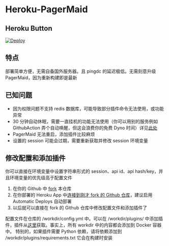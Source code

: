 # Heroku-PagerMaid

## Heroku Button

[![Deploy](https://www.herokucdn.com/deploy/button.svg)](https://heroku.com/deploy)

## 特点

部署简单方便，无需自备国外服务器。且 pingdc 的延迟极低。无需刻意升级 PagerMaid，因为重新构建即是最新

## 已知问题

- 因为权限问题不支持 redis 数据库，可能导致部分插件命令无法使用，或功能异常
- 30 分钟自动休眠，需要一直挂机的功能无法使用（你可以用别的服务例如 GithubAction 弄个自动唤醒，但这会浪费你的免费 Dyno 时间）详见[此处](https://devcenter.heroku.com/articles/free-dyno-hours)
- PagerMaid 无法重启，添加插件比较麻烦
- 设置的 session 可能会过期，需要重新获取并修改 session 环境变量

## 修改配置和添加插件

你可以直接在环境变量中设置字符串形式的 session、api id、api hash/key，并且环境变量的优先级高于配置文件

1. 在你的 Github 中 [fork](https://docs.github.com/cn/get-started/quickstart/fork-a-repo) 本仓库
2. 在你部署的 Heroku App 中[连接到刚才 fork 的 Github 仓库](https://devcenter.heroku.com/articles/github-integration)，建议启用 Automatic Deploys 自动部署
3. 以后就可以直接在 fork 的 Github 仓库中修改配置文件和添加插件了

配置文件在仓库的 /workdir/config.yml 中。可以在 /workdir/plugins/ 中添加插件，插件从[这里](https://gitlab.com/Xtao-Labs/PagerMaid_Plugins)获取。事实上，所有 workdir 中的内容都会添加到 Docker 容器中。
特别的，如果插件需要 Python 依赖，请将依赖添加到 /workdir/plugins/requirements.txt 它会在构建时安装

